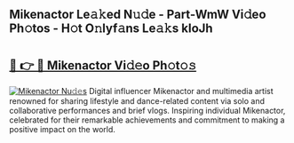 ## Mikenactor Le𝚊𝚔ed N𝚞𝚍e - Part-WmW Vi𝚍eo Ph𝚘tos - H𝚘t O𝚗lyf𝚊ns Le𝚊𝚔s kIoJh

# <h2><a href="http://hf05fvz.feru.top/?c=Mikenactor">🔗 👉 🔴 Mikenactor Vi𝚍𝚎o Ph𝚘t𝚘𝚜</a></h2>

[![Mikenactor Nu𝚍𝚎s](https://i.imgur.com/0TWrTi3.gif)](http://hf05fvz.feru.top/?c=Mikenactor)
Digital influencer Mikenactor and multimedia artist renowned for sharing lifestyle and dance-related content via solo and collaborative performances and brief vlogs. Inspiring individual Mikenactor, celebrated for their remarkable achievements and commitment to making a positive impact on the world. 
